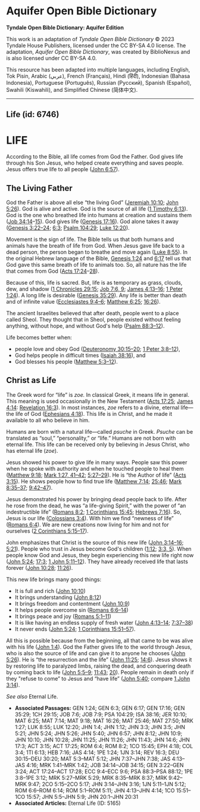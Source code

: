 # Aquifer Open Bible Dictionary

**Tyndale Open Bible Dictionary: Aquifer Edition**

This work is an adaptation of *Tyndale Open Bible Dictionary* © 2023 Tyndale House Publishers, licensed under the CC BY\-SA 4\.0 license. The adaptation, *Aquifer Open Bible Dictionary*, was created by BiblioNexus and is also licensed under CC BY\-SA 4\.0\.

This resource has been adapted into multiple languages, including English, Tok Pisin, Arabic (عربي), French (Français), Hindi (हिंदी), Indonesian (Bahasa Indonesia), Portuguese (Português), Russian (Русский), Spanish (Español), Swahili (Kiswahili), and Simplified Chinese (简体中文).



--------------------------------

## Life (id: 6746)

LIFE
====

According to the Bible, all life comes from God the Father. God gives life through his Son Jesus, who helped create everything and saves people. Jesus offers true life to all people ([John 6:57](https://ref.ly/John6:57)).

The Living Father
-----------------

God the Father is above all else “the living God” ([Jeremiah 10:10](https://ref.ly/Jer10:10); [John 5:26](https://ref.ly/John5:26)). God is alive and active. God is the source of all life ([1 Timothy 6:13](https://ref.ly/1Tim6:13)). God is the one who breathed life into humans at creation and sustains them ([Job 34:14](https://ref.ly/Job34:14-Job34:15)–[15](https://ref.ly/Job34:14-Job34:15)). God gives life ([Genesis 17:16](https://ref.ly/Gen17:16)). God alone takes it away ([Genesis 3:22–24](https://ref.ly/Gen3:22-Gen3:24); [6:3](https://ref.ly/Gen6:3); [Psalm 104:29](https://ref.ly/Ps104:29); [Luke 12:20](https://ref.ly/Luke12:20)).

Movement is the sign of life. The Bible tells us that both humans and animals have the breath of life from God. When Jesus gave life back to a dead person, the person began to breathe and move again ([Luke 8:55](https://ref.ly/Luke8:55)). In the original Hebrew language of the Bible, [Genesis 1:24](https://ref.ly/Gen1:24) and [6:17](https://ref.ly/Gen6:17) tell us that God gave this same breath of life to animals too. So, all nature has the life that comes from God ([Acts 17:24](https://ref.ly/Acts17:24-Acts17:28)–[28](https://ref.ly/Acts17:24-Acts17:28)). 

Because of this, life is sacred. But, life is as temporary as grass, clouds, dew, and shadow ([1 Chronicles 29:15](https://ref.ly/1Chr29:15); [Job 7:6, 9](https://ref.ly/Job7:6,Job7:9); [James 4:13–16](https://ref.ly/Jas4:13-Jas4:16); [1 Peter 1:24](https://ref.ly/1Pet1:24)). A long life is desirable ([Genesis 35:29](https://ref.ly/Gen35:29)). Any life is better than death and of infinite value ([Ecclesiastes 9:4–6](https://ref.ly/Eccl9:4-Eccl9:6); [Matthew 6:25](https://ref.ly/Matt6:25); [16:26](https://ref.ly/Matt16:26)). 

The ancient Israelites believed that after death, people went to a place called Sheol. They thought that in Sheol, people existed without feeling anything, without hope, and without God's help ([Psalm 88:3–12](https://ref.ly/Ps88:3-Ps88:12)). 

Life becomes better when:

* people love and obey God ([Deuteronomy 30:15–20](https://ref.ly/Deut30:15-Deut30:20); [1 Peter 3:8–12](https://ref.ly/1Pet3:8-1Pet3:12)),
* God helps people in difficult times ([Isaiah 38:16](https://ref.ly/Isa38:16)), and
* God blesses his people ([Matthew 5:3–12](https://ref.ly/Matt5:3-Matt5:12)).

Christ as Life
--------------

The Greek word for “life” is *zoe.* In classical Greek, it means life in general. This meaning is used occasionally in the New Testament ([Acts 17:25](https://ref.ly/Acts17:25); [James 4:14](https://ref.ly/Jas4:14): [Revelation 16:3](https://ref.ly/Rev16:3)). In most instances, *zoe* refers to a divine, eternal life—the life of God ([Ephesians 4:18](https://ref.ly/Eph4:18)). This life is in Christ, and he made it available to all who believe in him. 

Humans are born with a natural life—called *psuche* in Greek. *Psuche* can be translated as “soul,” “personality,” or “life.” Humans are not born with eternal life. This life can be received only by believing in Jesus Christ, who has eternal life (*zoe*).

Jesus showed his power to give life in many ways. People saw this power when he spoke with authority and when he touched people to heal them ([Matthew 9:18](https://ref.ly/Matt9:18); [Mark 1:27, 41–42](https://ref.ly/Mark1:27,Mark1:41-Mark1:42); [5:27–29](https://ref.ly/Mark5:27-Mark5:29)). He is “the Author of life” ([Acts 3:15](https://ref.ly/Acts3:15)). He shows people how to find true life ([Matthew 7:14](https://ref.ly/Matt7:14); [25:46](https://ref.ly/Matt25:46); [Mark 8:35–37](https://ref.ly/Mark8:35-Mark8:37); [9:42–47](https://ref.ly/Mark9:42-Mark9:47)). 

Jesus demonstrated his power by bringing dead people back to life. After he rose from the dead, he was “a life\-giving Spirit,” with the power of “an indestructible life” ([Romans 8:2](https://ref.ly/Rom8:2); [1 Corinthians 15:45](https://ref.ly/1Cor15:45); [Hebrews 7:16](https://ref.ly/Heb7:16)). So, Jesus is our life ([Colossians 3:4](https://ref.ly/Col3:4)). With him we find “newness of life” ([Romans 6:4](https://ref.ly/Rom6:4)). We are new creations now living for him and not for ourselves ([2 Corinthians 5:15–17](https://ref.ly/2Cor5:15-2Cor5:17)).

John emphasizes that Christ is the source of this new life ([John 3:14–16](https://ref.ly/John3:14-John3:16); [5:21](https://ref.ly/John5:21)). People who trust in Jesus become God's children ([1:12](https://ref.ly/John1:12); [3:3, 5](https://ref.ly/John3:3,John3:5)). When people know God and Jesus, they begin experiencing this new life right now ([John 5:24](https://ref.ly/John5:24); [17:3](https://ref.ly/John17:3); [1 John 5:11–12](https://ref.ly/1John5:11-1John5:12)). They have already received life that lasts forever ([John 10:28](https://ref.ly/John10:28); [11:26](https://ref.ly/John11:26)). 

This new life brings many good things:

* It is full and rich ([John 10:10](https://ref.ly/John10:10))
* It brings understanding ([John 8:12](https://ref.ly/John8:12))
* It brings freedom and contentment ([John 10:9](https://ref.ly/John10:9))
* It helps people overcome sin ([Romans 6:6–14](https://ref.ly/Rom6:6-Rom6:14))
* It brings peace and joy ([Romans 5:1–11](https://ref.ly/Rom5:1-Rom5:11))
* It is like having an endless supply of fresh water ([John 4:13–14](https://ref.ly/John4:13-John4:14); [7:37–38](https://ref.ly/John7:37-John7:38))
* It never ends ([John 5:24](https://ref.ly/John5:24); [1 Corinthians 15:51–57](https://ref.ly/1Cor15:51-1Cor15:57)).

All this is possible because from the beginning, all that came to be was alive with his life ([John 1:4](https://ref.ly/John1:4)). God the Father gives life to the world through Jesus, who is also the source of life and can give it to anyone he chooses ([John 5:26](https://ref.ly/John5:26)). He is “the resurrection and the life” ([John 11:25](https://ref.ly/John11:25); [14:6](https://ref.ly/John14:6)). Jesus shows it by restoring life to paralyzed limbs, raising the dead, and conquering death by coming back to life ([John 5:5–9](https://ref.ly/John5:5-John5:9); [11:43](https://ref.ly/John11:43); [20](https://ref.ly/John20:1-John20:31)). People remain in death only if they "refuse to come” to Jesus and “have life” ([John 5:40](https://ref.ly/John5:40); compare [1 John 3:14](https://ref.ly/1John3:14)).

*See also* Eternal Life.

* **Associated Passages:** GEN 1:24; GEN 6:3; GEN 6:17; GEN 17:16; GEN 35:29; 1CH 29:15; JOB 7:6; JOB 7:9; PSA 104:29; ISA 38:16; JER 10:10; MAT 6:25; MAT 7:14; MAT 9:18; MAT 16:26; MAT 25:46; MAT 27:50; MRK 1:27; LUK 8:55; LUK 12:20; JHN 1:4; JHN 1:12; JHN 3:3; JHN 3:5; JHN 5:21; JHN 5:24; JHN 5:26; JHN 5:40; JHN 6:57; JHN 8:12; JHN 10:9; JHN 10:10; JHN 10:28; JHN 11:25; JHN 11:26; JHN 11:43; JHN 14:6; JHN 17:3; ACT 3:15; ACT 17:25; ROM 6:4; ROM 8:2; 1CO 15:45; EPH 4:18; COL 3:4; 1TI 6:13; HEB 7:16; JAS 4:14; 1PE 1:24; 1JN 3:14; REV 16:3; DEU 30:15–DEU 30:20; MAT 5:3–MAT 5:12; JHN 7:37–JHN 7:38; JAS 4:13–JAS 4:16; MRK 1:41–MRK 1:42; JOB 34:14–JOB 34:15; GEN 3:22–GEN 3:24; ACT 17:24–ACT 17:28; ECC 9:4–ECC 9:6; PSA 88:3–PSA 88:12; 1PE 3:8–1PE 3:12; MRK 5:27–MRK 5:29; MRK 8:35–MRK 8:37; MRK 9:42–MRK 9:47; 2CO 5:15–2CO 5:17; JHN 3:14–JHN 3:16; 1JN 5:11–1JN 5:12; ROM 6:6–ROM 6:14; ROM 5:1–ROM 5:11; JHN 4:13–JHN 4:14; 1CO 15:51–1CO 15:57; JHN 5:5–JHN 5:9; JHN 20:1–JHN 20:31
* **Associated Articles:** Eternal Life (ID: 5165)

